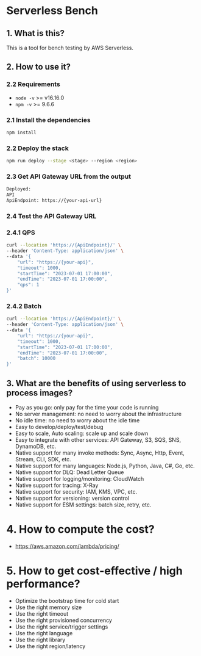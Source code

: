 # Serverless Bench

## 1. What is this?

This is a tool for bench testing by AWS Serverless.

## 2. How to use it?

### 2.2 Requirements
- `node -v` >= v16.16.0
- `npm -v` >= 9.6.6

### 2.1 Install the dependencies

```bash
npm install
```

### 2.2 Deploy the stack

```bash
npm run deploy --stage <stage> --region <region>
```

### 2.3 Get API Gateway URL from the output

```bash
Deployed:
API
ApiEndpoint: https://{your-api-url}
```

### 2.4 Test the API Gateway URL

### 2.4.1 QPS

```bash
curl --location 'https://{ApiEndpoint}/' \
--header 'Content-Type: application/json' \
--data '{
    "url": "https://{your-api}",
    "timeout": 1000,
    "startTime": "2023-07-01 17:00:00",
    "endTime": "2023-07-01 17:00:00",
    "qps": 1
}'
```

### 2.4.2 Batch

```bash
curl --location 'https://{ApiEndpoint}/' \
--header 'Content-Type: application/json' \
--data '{
    "url": "https://{your-api}",
    "timeout": 1000,
    "startTime": "2023-07-01 17:00:00",
    "endTime": "2023-07-01 17:00:00",
    "batch": 10000
}'
```

## 3. What are the benefits of using serverless to process images?

- Pay as you go: only pay for the time your code is running
- No server management: no need to worry about the infrastructure
- No idle time: no need to worry about the idle time
- Easy to develop/deploy/test/debug
- Easy to scale, Auto scaling: scale up and scale down
- Easy to integrate with other services: API Gateway, S3, SQS, SNS, DynamoDB, etc.
- Native support for many invoke methods: Sync, Async, Http, Event, Stream, CLI, SDK, etc.
- Native support for many languages: Node.js, Python, Java, C#, Go, etc.
- Native support for DLQ: Dead Letter Queue
- Native support for logging/monitoring: CloudWatch
- Native support for tracing: X-Ray
- Native support for security: IAM, KMS, VPC, etc.
- Native support for versioning: version control
- Native support for ESM settings: batch size, retry, etc.

# 4. How to compute the cost?

- https://aws.amazon.com/lambda/pricing/

# 5. How to get cost-effective / high performance?

- Optimize the bootstrap time for cold start
- Use the right memory size
- Use the right timeout
- Use the right provisioned concurrency
- Use the right service/trigger settings
- Use the right language
- Use the right library
- Use the right region/latency
